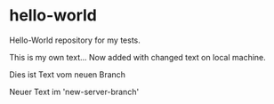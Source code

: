 # hello-world
Hello-World repository for my tests.

This is my own text...
Now added with changed text on local machine.

Dies ist Text vom neuen Branch

Neuer Text im 'new-server-branch'
